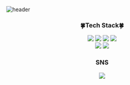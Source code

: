 ![header](https://capsule-render.vercel.app/api?type=Waving&color=auto&height=300&section=header&text=Welcome&fontSize=90&animation=twinkling)

<h3 align="center">🍀Tech Stack🍀</h3>

<p align="center">
 <img src="https://img.shields.io/badge/PHP-777BB4?style=flat-square&logo=PHP&logoColor=white"/>
 <img src="https://img.shields.io/badge/Node.js-339933?style=flat-square&logo=Node.js&logoColor=white"/>
 <img src="https://img.shields.io/badge/JavaScript-F7DF1E?style=flat-square&logo=JavaScript&logoColor=white"/>
 <img src="https://img.shields.io/badge/Jquery-0769AD?style=flat-square&logo=Jquery&logoColor=white"/>
 <br/>
 <img src="https://img.shields.io/badge/React-61DAFB?style=flat-square&logo=React&logoColor=white"/>
 <img src="https://img.shields.io/badge/MongoDB-47A248?style=flat-square&logo=MongoDB&logoColor=white"/>
</p>

<h3 align="center">SNS</h3>


<p align="center">
 <img src="https://media1.giphy.com/media/aFnrLfkvja75K/giphy.gif?cid=ecf05e470gyso8c205g2xmto09cs1u050pu1bshdcxjt580e&rid=giphy.gif&ct=g"></img>
</p>
